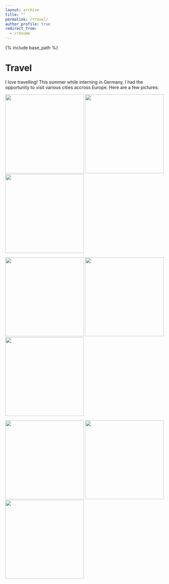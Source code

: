 ```yaml
---
layout: archive
title: ""
permalink: /travel/
author_profile: true
redirect_from:
  - /resume
---
```


{% include base_path %}

Travel
======
I love travelling! This summer while interning in Germany, I had the opportunity to visit various cities accross Europe. Here are a few pictures:
<p float="left">
<img src="https://github.com/Sagoriks/Sagoriks.github.io/assets/79020063/a6c5227c-a6c7-49f8-b970-598963dcbd0b" height="250" width="250" >
<img src="https://github.com/Sagoriks/Sagoriks.github.io/assets/79020063/f7144266-21d4-4474-9b8a-0e5266d0f7ee" height="250" width="250">
<img src="https://github.com/Sagoriks/Sagoriks.github.io/assets/79020063/b3198946-afa8-4807-8623-f21949954b15" height="250" width="250">
</p>
<p float="left">
<img src="https://github.com/Sagoriks/Sagoriks.github.io/assets/79020063/f94984b8-b732-455a-b5b5-066a0686e9e6" height="250" width="250">
<img src="https://github.com/Sagoriks/Sagoriks.github.io/assets/79020063/28959e7f-777b-452d-96aa-0e921370bb6e" height="250" width="250">
<img src="https://github.com/Sagoriks/Sagoriks.github.io/assets/79020063/1b7d59a3-4f36-472e-a0d2-a4a8b4d2aa42" height="250" width="250">
</p>
<p float="left">
<img src="https://github.com/Sagoriks/Sagoriks.github.io/assets/79020063/3f5942f8-ae75-4072-8d0e-3e0531a6ab76" height="250" width="250">
<img src="https://github.com/Sagoriks/Sagoriks.github.io/assets/79020063/7924331d-4935-4852-ae7d-621007c3623e" height="250" width="250">
<img src="https://github.com/Sagoriks/Sagoriks.github.io/assets/79020063/2b5cdb44-c8ca-454b-858a-bdc02904d9e5"height="250" width="250">
</p>



